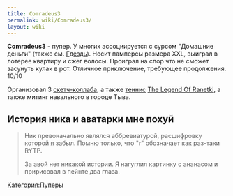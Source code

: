 ```yaml
---
title: Comradeus3
permalink: wiki/Comradeus3/
layout: wiki
---
```


**Comradeus3** - пупер. У многих ассоциируется с сурсом "Домашние
деньги" (также см. [Гдездь](Гдездь "wikilink")). Носит памперсы размера
XXL, выиграл в лотерее квартиру и сжег волосы. Проиграл на спор что не
сможет засунуть кулак в рот. Отличное приключение, требующее
продолжения. 10/10

Организовал 3 [скетч-коллаба](Коллаб#Sketch-collab "wikilink"), а также
[теннис](теннис "wikilink") [The Legend Of
Ranetki](/wiki/The_Legend_Of_Ranetki "wikilink"), а также митинг навального в
городе Тыва.

## История ника и аватарки мне похуй

> Ник превоначально являлся аббревиатурой, расшифровку которой я забыл.
> Помню только, что "r" обозначает как раз-таки RYTP.
>
> За авой нет никакой истории. Я нагуглил картинку с ананасом и
> пририсовал в пейнте два глаза.

[Категория:Пуперы](Категория:Пуперы "wikilink")
